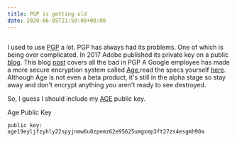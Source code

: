 ```yaml
---
title: PGP is getting old
date: 2020-06-05T21:50:09+00:00
---
```

<img 
   data-src="https://res.cloudinary.com/paulportfolio/image/upload/w_auto,c_scale,q_auto,f_auto,dpr_auto /v1580226459/shrinkme.co/matrix-scaled.jpg"
alt=""
class="cld-responsive" />


I used to use  [PGP](https://en.wikipedia.org/wiki/Pretty_Good_Privacy) a lot.
PGP has always had its problems. One of which is being over complicated. In 2017 Adobe published its private key on a public [blog](https://arstechnica.com/information-technology/2017/09/in-spectacular-fail-adobe-security-team-posts-private-pgp-key-on-blog/). This blog [post](https://latacora.micro.blog/2019/07/16/the-pgp-problem.html) covers all the bad in PGP
A Google employee has made a more secure encryption system called [Age](https://github.com/FiloSottile/age),read the specs yourself [here](http://bit.ly/2t225DS).
Although Age is not even a beta product, it's still in the alpha stage so stay away and don't encrypt anything you aren't ready to see destroyed.

So, I guess I should include my [AGE](https://github.com/FiloSottile/age) public key.

Age Public Key


<pre><code>public key: age19eyljfzyhly22spyjnmw6u0zpemz62e95625umgxmp3ft27zs4esgmh90a</code></pre>

<img 
   data-src="https://res.cloudinary.com/paulportfolio/image/upload/w_auto,c_scale,q_auto,f_auto,dpr_auto /v1575916808/Signature/Paul-Applegate-blog-maybe-last.png"
alt=""
class="cld-responsive" />